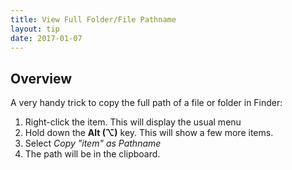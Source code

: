 ```yaml
---
title: View Full Folder/File Pathname
layout: tip
date: 2017-01-07
---
```


## Overview

A very handy trick to copy the full path of a file or folder in Finder:
1. Right-click the item. This will display the usual menu
2. Hold down the **Alt (⌥)** key. This will show a few more items.
3. Select *Copy "item" as Pathname*
4. The path will be in the clipboard.
